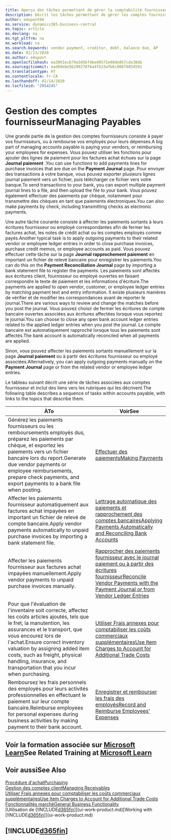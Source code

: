 ```yaml
---
title: Aperçu des tâches permettant de gérer la comptabilité fournisseur| Microsoft Docs
description: Décrit les tâches permettant de gérer les comptes fournisseur, par exemple, le paiement des créditeurs ou l'affectation de paiements sortants aux écritures pour fermer des factures ou des notes de crédit.
author: edupont04
ms.service: dynamics365-business-central
ms.topic: article
ms.devlang: na
ms.tgt_pltfrm: na
ms.workload: na
ms.search.keywords: vendor payment, creditor, debt, balance due, AP
ms.date: 01/13/2020
ms.author: edupont
ms.openlocfilehash: ea3091ecb79a345bf4bed9572e98de057cde38db
ms.sourcegitcommit: ead69ebe5b29927876a4fb23afb6c066f8854591
ms.translationtype: HT
ms.contentlocale: fr-CA
ms.lasthandoff: 01/14/2020
ms.locfileid: "2954245"
---
```

# <a name="managing-payables"></a><span data-ttu-id="2e7f8-103">Gestion des comptes fournisseur</span><span class="sxs-lookup"><span data-stu-id="2e7f8-103">Managing Payables</span></span>

<span data-ttu-id="2e7f8-104">Une grande partie de la gestion des comptes fournisseurs consiste à payer vos fournisseurs, ou à rembourse vos employés pour leurs dépenses.</span><span class="sxs-lookup"><span data-stu-id="2e7f8-104">A big part of managing accounts payable is paying your vendors, or reimbursing your employees for expenses.</span></span> <span data-ttu-id="2e7f8-105">Vous pouvez utiliser les fonctions pour ajouter des lignes de paiement pour les factures achat échues sur la page **Journal paiement** .</span><span class="sxs-lookup"><span data-stu-id="2e7f8-105">You can use functions to add payments lines for purchase invoices that are due on the **Payment Journal** page.</span></span> <span data-ttu-id="2e7f8-106">Pour envoyer des transactions à votre banque, vous pouvez exporter plusieurs lignes journal paiement vers un fichier, puis télécharger ce fichier vers votre banque.</span><span class="sxs-lookup"><span data-stu-id="2e7f8-106">To send transactions to your bank, you can export multiple payment journal lines to a file, and then upload the file to your bank.</span></span> <span data-ttu-id="2e7f8-107">Vous pouvez également effectuer des paiements par chèque, notamment pour transmettre des chèques en tant que paiements électroniques.</span><span class="sxs-lookup"><span data-stu-id="2e7f8-107">You can also make payments by check, including transmitting checks as electronic payments.</span></span>

<span data-ttu-id="2e7f8-108">Une autre tâche courante consiste à affecter les paiements sortants à leurs écritures fournisseur ou employé correspondantes afin de fermer les factures achat, les notes de crédit achat ou les comptes employés comme payés.</span><span class="sxs-lookup"><span data-stu-id="2e7f8-108">Another typical task is to apply outgoing payments to their related vendor or employee ledger entries in order to close purchase invoices, purchase credit memos, or employee accounts as paid.</span></span> <span data-ttu-id="2e7f8-109">Vous pouvez effectuer cette tâche sur la page **Journal rapprochement paiement** en important un fichier de relevé bancaire pour enregistrer les paiements.</span><span class="sxs-lookup"><span data-stu-id="2e7f8-109">You can do this on the **Payment Reconciliation Journal** page by importing a bank statement file to register the payments.</span></span> <span data-ttu-id="2e7f8-110">Les paiements sont affectés aux écritures client, fournisseur ou employé ouvertes en faisant correspondre le texte de paiement et les informations d'écriture.</span><span class="sxs-lookup"><span data-stu-id="2e7f8-110">The payments are applied to open vendor, customer, or employee ledger entries by matching payment text and entry information.</span></span> <span data-ttu-id="2e7f8-111">Il existe plusieurs manières de vérifier et de modifier les correspondances avant de reporter le journal.</span><span class="sxs-lookup"><span data-stu-id="2e7f8-111">There are various ways to review and change the matches before you post the journal.</span></span> <span data-ttu-id="2e7f8-112">Vous pouvez choisir de fermer les écritures de compte bancaire ouvertes associées aux écritures affectées lorsque vous reportez le journal.</span><span class="sxs-lookup"><span data-stu-id="2e7f8-112">You can choose to close any open bank account ledger entries related to the applied ledger entries when you post the journal.</span></span> <span data-ttu-id="2e7f8-113">Le compte bancaire est automatiquement rapproché lorsque tous les paiements sont affectés.</span><span class="sxs-lookup"><span data-stu-id="2e7f8-113">The bank account is automatically reconciled when all payments are applied.</span></span>

<span data-ttu-id="2e7f8-114">Sinon, vous pouvez affecter les paiements sortants manuellement sur la page **Journal paiement** ou à partir des écritures fournisseur ou employé associées.</span><span class="sxs-lookup"><span data-stu-id="2e7f8-114">Alternatively, you can apply outgoing payments manually on the **Payment Journal** page or from the related vendor or employee ledger entries.</span></span>

<span data-ttu-id="2e7f8-115">Le tableau suivant décrit une série de tâches associées aux comptes fournisseur et inclut des liens vers les rubriques qui les décrivent.</span><span class="sxs-lookup"><span data-stu-id="2e7f8-115">The following table describes a sequence of tasks within accounts payable, with links to the topics that describe them.</span></span>

| <span data-ttu-id="2e7f8-116">À</span><span class="sxs-lookup"><span data-stu-id="2e7f8-116">To</span></span> | <span data-ttu-id="2e7f8-117">Voir</span><span class="sxs-lookup"><span data-stu-id="2e7f8-117">See</span></span> |
| --- | --- |
| <span data-ttu-id="2e7f8-118">Générez les paiements fournisseurs ou les remboursements employés dus, préparez les paiements par chèque, et exportez les paiements vers un fichier bancaire lors du report.</span><span class="sxs-lookup"><span data-stu-id="2e7f8-118">Generate due vendor payments or employee reimbursements, prepare check payments, and export payments to a bank file when posting.</span></span> |[<span data-ttu-id="2e7f8-119">Effectuer des paiements</span><span class="sxs-lookup"><span data-stu-id="2e7f8-119">Making Payments</span></span>](payables-make-payments.md) |
| <span data-ttu-id="2e7f8-120">Affecter les paiements fournisseur automatiquement aux factures achat impayées en important un fichier de relevé de compte bancaire.</span><span class="sxs-lookup"><span data-stu-id="2e7f8-120">Apply vendor payments automatically to unpaid purchase invoices by importing a bank statement file.</span></span> |[<span data-ttu-id="2e7f8-121">Lettrage automatique des paiements et rapprochement des comptes bancaires</span><span class="sxs-lookup"><span data-stu-id="2e7f8-121">Applying Payments Automatically and Reconciling Bank Accounts</span></span>](receivables-apply-payments-auto-reconcile-bank-accounts.md) |
| <span data-ttu-id="2e7f8-122">Affecter les paiements fournisseur aux factures achat impayées manuellement.</span><span class="sxs-lookup"><span data-stu-id="2e7f8-122">Apply vendor payments to unpaid purchase invoices manually.</span></span> |[<span data-ttu-id="2e7f8-123">Rapprocher des paiements fournisseur avec le journal paiement ou à partir des écritures fournisseur</span><span class="sxs-lookup"><span data-stu-id="2e7f8-123">Reconcile Vendor Payments with the Payment Journal or from Vendor Ledger Entries</span></span>](payables-how-apply-purchase-transactions-manually.md) |
|<span data-ttu-id="2e7f8-124">Pour que l'évaluation de l'inventaire soit correcte, affectez les coûts articles ajoutés, tels que le fret, la manutention, les assurances et le transport, que vous encourez lors de l'achat.</span><span class="sxs-lookup"><span data-stu-id="2e7f8-124">Ensure correct inventory valuation by assigning added item costs, such as freight, physical handling, insurance, and transportation that you incur when purchasing.</span></span>|[<span data-ttu-id="2e7f8-125">Utiliser Frais annexes pour comptabiliser les coûts commerciaux supplémentaires</span><span class="sxs-lookup"><span data-stu-id="2e7f8-125">Use Item Charges to Account for Additional Trade Costs</span></span>](payables-how-assign-item-charges.md)|
|<span data-ttu-id="2e7f8-126">Remboursez les frais personnels des employés pour leurs activités professionnelles en effectuant le paiement sur leur compte bancaire.</span><span class="sxs-lookup"><span data-stu-id="2e7f8-126">Reimburse employees for personal expenses during business activities by making payment to their bank account.</span></span>|[<span data-ttu-id="2e7f8-127">Enregistrer et rembourser les frais des employés</span><span class="sxs-lookup"><span data-stu-id="2e7f8-127">Record and Reimburse Employees' Expenses</span></span>](finance-how-record-reimburse-employee-expenses.md)|

## <a name="see-related-training-at-microsoft-learnlearnpathsprocess-customer-vendor-payments-dynamics-365-business-central"></a><span data-ttu-id="2e7f8-128">Voir la formation associée sur [Microsoft Learn](/learn/paths/process-customer-vendor-payments-dynamics-365-business-central/)</span><span class="sxs-lookup"><span data-stu-id="2e7f8-128">See Related Training at [Microsoft Learn](/learn/paths/process-customer-vendor-payments-dynamics-365-business-central/)</span></span>

## <a name="see-also"></a><span data-ttu-id="2e7f8-129">Voir aussi</span><span class="sxs-lookup"><span data-stu-id="2e7f8-129">See Also</span></span>
[<span data-ttu-id="2e7f8-130">Procédure d'achat</span><span class="sxs-lookup"><span data-stu-id="2e7f8-130">Purchasing</span></span>](purchasing-manage-purchasing.md)  
[<span data-ttu-id="2e7f8-131">Gestion des comptes client</span><span class="sxs-lookup"><span data-stu-id="2e7f8-131">Managing Receivables</span></span>](receivables-manage-receivables.md)  
[<span data-ttu-id="2e7f8-132">Utiliser Frais annexes pour comptabiliser les coûts commerciaux supplémentaires</span><span class="sxs-lookup"><span data-stu-id="2e7f8-132">Use Item Charges to Account for Additional Trade Costs</span></span>](payables-how-assign-item-charges.md)  
[<span data-ttu-id="2e7f8-133">Fonctionnalités marché</span><span class="sxs-lookup"><span data-stu-id="2e7f8-133">General Business Functionality</span></span>](ui-across-business-areas.md)  
<span data-ttu-id="2e7f8-134">[Utilisation de [!INCLUDE[d365fin](includes/d365fin_md.md)]](ui-work-product.md)</span><span class="sxs-lookup"><span data-stu-id="2e7f8-134">[Working with [!INCLUDE[d365fin](includes/d365fin_md.md)]](ui-work-product.md)</span></span>

## [!INCLUDE[d365fin](includes/free_trial_md.md)]  
